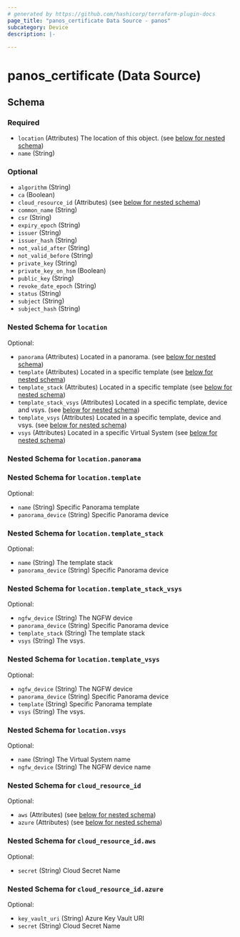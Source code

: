 ```yaml
---
# generated by https://github.com/hashicorp/terraform-plugin-docs
page_title: "panos_certificate Data Source - panos"
subcategory: Device
description: |-
  
---
```


# panos_certificate (Data Source)





<!-- schema generated by tfplugindocs -->
## Schema

### Required

- `location` (Attributes) The location of this object. (see [below for nested schema](#nestedatt--location))
- `name` (String)

### Optional

- `algorithm` (String)
- `ca` (Boolean)
- `cloud_resource_id` (Attributes) (see [below for nested schema](#nestedatt--cloud_resource_id))
- `common_name` (String)
- `csr` (String)
- `expiry_epoch` (String)
- `issuer` (String)
- `issuer_hash` (String)
- `not_valid_after` (String)
- `not_valid_before` (String)
- `private_key` (String)
- `private_key_on_hsm` (Boolean)
- `public_key` (String)
- `revoke_date_epoch` (String)
- `status` (String)
- `subject` (String)
- `subject_hash` (String)

<a id="nestedatt--location"></a>
### Nested Schema for `location`

Optional:

- `panorama` (Attributes) Located in a panorama. (see [below for nested schema](#nestedatt--location--panorama))
- `template` (Attributes) Located in a specific template (see [below for nested schema](#nestedatt--location--template))
- `template_stack` (Attributes) Located in a specific template (see [below for nested schema](#nestedatt--location--template_stack))
- `template_stack_vsys` (Attributes) Located in a specific template, device and vsys. (see [below for nested schema](#nestedatt--location--template_stack_vsys))
- `template_vsys` (Attributes) Located in a specific template, device and vsys. (see [below for nested schema](#nestedatt--location--template_vsys))
- `vsys` (Attributes) Located in a specific Virtual System (see [below for nested schema](#nestedatt--location--vsys))

<a id="nestedatt--location--panorama"></a>
### Nested Schema for `location.panorama`


<a id="nestedatt--location--template"></a>
### Nested Schema for `location.template`

Optional:

- `name` (String) Specific Panorama template
- `panorama_device` (String) Specific Panorama device


<a id="nestedatt--location--template_stack"></a>
### Nested Schema for `location.template_stack`

Optional:

- `name` (String) The template stack
- `panorama_device` (String) Specific Panorama device


<a id="nestedatt--location--template_stack_vsys"></a>
### Nested Schema for `location.template_stack_vsys`

Optional:

- `ngfw_device` (String) The NGFW device
- `panorama_device` (String) Specific Panorama device
- `template_stack` (String) The template stack
- `vsys` (String) The vsys.


<a id="nestedatt--location--template_vsys"></a>
### Nested Schema for `location.template_vsys`

Optional:

- `ngfw_device` (String) The NGFW device
- `panorama_device` (String) Specific Panorama device
- `template` (String) Specific Panorama template
- `vsys` (String) The vsys.


<a id="nestedatt--location--vsys"></a>
### Nested Schema for `location.vsys`

Optional:

- `name` (String) The Virtual System name
- `ngfw_device` (String) The NGFW device name



<a id="nestedatt--cloud_resource_id"></a>
### Nested Schema for `cloud_resource_id`

Optional:

- `aws` (Attributes) (see [below for nested schema](#nestedatt--cloud_resource_id--aws))
- `azure` (Attributes) (see [below for nested schema](#nestedatt--cloud_resource_id--azure))

<a id="nestedatt--cloud_resource_id--aws"></a>
### Nested Schema for `cloud_resource_id.aws`

Optional:

- `secret` (String) Cloud Secret Name


<a id="nestedatt--cloud_resource_id--azure"></a>
### Nested Schema for `cloud_resource_id.azure`

Optional:

- `key_vault_uri` (String) Azure Key Vault URI
- `secret` (String) Cloud Secret Name
